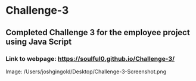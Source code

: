 # Challenge-3

## Completed Challenge 3 for the employee project using Java Script

### Link to webpage: https://soulful0.github.io/Challenge-3/

Image: 
/Users/joshgingold/Desktop/Challenge-3-Screenshot.png
